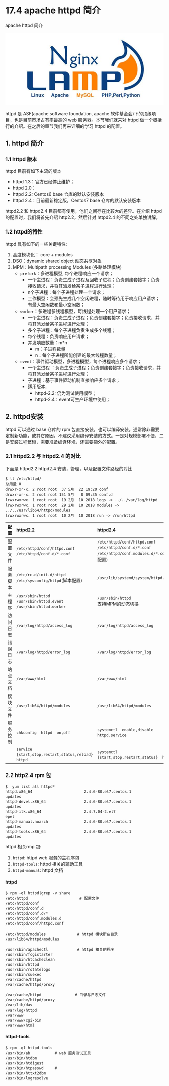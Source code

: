 # 17.4 apache httpd 简介


apache httpd 简介

![linux-mt](/images/linux_mt/linux_mt1.jpg)
<!-- more -->

httpd 是 ASF(apache software foundation, apache 软件基金会)下的顶级项目，也是目前市场占有率最高的 web 服务器。本节我们就来对 httpd 做一个概括行的介绍。在之后的章节我们再来详细的学习 httpd 的配置。

## 1. httpd 简介
### 1.1 httpd 版本
httpd 目前有如下主流的版本
- httpd 1.3：官方已经停止维护；
- httpd 2.0：
- httpd 2.2: Centos6 base 仓库的默认安装版本
- httpd 2.4：目前最新稳定版，Centos7 base 仓库的默认安装版本

httpd2.2 和 httpd2.4 目前都有使用，他们之间存在比较大的差异。在介绍 httpd 的配置时，我们将首先介绍 http2.2，然后针对 httpd2.4 的不同之处单独讲解。

### 1.2 httpd的特性
httpd 具有如下的一些关键特性:
1. 高度模块化： core + modules
2. DSO：dynamic shared object 动态共享对象
3. MPM：Multipath processing Modules (多路处理模块)
    - `prefork`：多进程模型, 每个进程响应一个请求；
        - 一个主进程：负责生成子进程及回收子进程；负责创建套接字；负责接收请求，并将其派发给某子进程进行处理；
        - n个子进程：每个子进程处理一个请求；
        - 工作模型：会预先生成几个空闲进程，随时等待用于响应用户请求；有最大空闲数和最小空闲数；
    - `worker`：多进程多线程模型，每线程处理一个用户请求；
        - 一个主进程：负责生成子进程；负责创建套接字；负责接收请求，并将其派发给某子进程进行处理；
        - 多个子进程：每个子进程负责生成多个线程；
        - 每个线程：负责响应用户请求；
        - 并发响应数量：m*n
            - m：子进程数量
            - n：每个子进程所能创建的最大线程数量；
    - `event`：事件驱动模型，多进程模型，每个进程响应多个请求；
        - 一个主进程 ：负责生成子进程；负责创建套接字；负责接收请求，并将其派发给某子进程进行处理；
        - 子进程：基于事件驱动机制直接响应多个请求；
        - 适用版本:
            - httpd-2.2: 仍为测试使用模型；
            - httpd-2.4：event可生产环境中使用；


## 2. httpd安装
httpd 可以通过 base 仓库的 rpm 包直接安装，也可以编译安装。通常除非需要定制新功能，或其它原因，不建议采用编译安装的方式。一是对规模部署不便，二是安装过程繁琐，需要准备编译环境，还需要额外的配置。

### 2.1 httpd2.2 与 httpd2.4 的对比
下面是 httpd2.2 httpd2.4 安装，管理，以及配置文件路经的对比

```
$ ll /etc/httpd/
总用量 0
drwxr-xr-x. 2 root root  37 5月  22 19:20 conf
drwxr-xr-x. 2 root root 151 5月   8 09:35 conf.d
lrwxrwxrwx. 1 root root  19 2月  10 2018 logs -> ../../var/log/httpd
lrwxrwxrwx. 1 root root  29 2月  10 2018 modules -> ../../usr/lib64/httpd/modules
lrwxrwxrwx. 1 root root  10 2月  10 2018 run -> /run/httpd
```

|配置|httpd2.2|httpd2.4|
|:---|:---|:---|
|配置文件|`/etc/httpd/conf/httpd.conf`<br>`/etc/httpd/conf.d/*.conf`|`/etc/httpd/conf/httpd.conf`<br>`/etc/httpd/conf.d/*.conf`<br>`/etc/httpd/conf.modules.d/*.conf`(模块配置)|
|服务脚本|`/etc/rc.d/init.d/httpd`<br>`/etc/sysconfig/httpd`(脚本配置)|`/usr/lib/systemd/system/httpd.service`|
|主程序|`/usr/sbin/httpd`<br>`/usr/sbin/httpd.event`<br>`/usr/sbin/httpd.worker`|`/usr/sbin/httpd`<br>支持MPM的动态切换|
|访问日志|`/var/log/httpd/access_log`|`/var/log/httpd/access_log`|
|错误日志|`/var/log/httpd/error_log`|`/var/log/httpd/error_log`|
|站点文档|`/var/www/html`|`/var/www/html`|
|模块文件|`/usr/lib64/httpd/modules`|`/usr/lib64/httpd/modules`|
|服务控制|`chkconfig  httpd  on,off`|`systemctl  enable,disable  httpd.service`|
||`service  {start,stop,restart,status,reload}  httpd`|`systemctl  {start,stop,restart,status}  httpd`|

### 2.2 http2.4 rpm 包
```
$  yum list all httpd*
httpd.x86_64                       2.4.6-80.el7.centos.1                updates
httpd-devel.x86_64                 2.4.6-80.el7.centos.1                updates
httpd-itk.x86_64                   2.4.7.04-2.el7                       epel    
httpd-manual.noarch                2.4.6-80.el7.centos.1                updates
httpd-tools.x86_64                 2.4.6-80.el7.centos.1                updates
```
httpd 相关rmp 包:
1. `httpd`: httpd web 服务的主程序包
2. `httpd-tools`: httpd 相关的辅助工具
3. `httpd-manual`: httpd 文档

#### httpd
```
$ rpm -ql httpd|grep -v share
/etc/httpd                       # 配置文件
/etc/httpd/conf   
/etc/httpd/conf.d
/etc/httpd/conf.d/*
/etc/httpd/conf.modules.d
/etc/httpd/conf/httpd.conf

/etc/httpd/modules              # httpd 模块所在目录
/usr/lib64/httpd/modules

/usr/sbin/apachectl             # httpd 相关的程序
/usr/sbin/fcgistarter
/usr/sbin/htcacheclean
/usr/sbin/httpd
/usr/sbin/rotatelogs
/usr/sbin/suexec
/var/cache/httpd
/var/cache/httpd/proxy

/var/cache/httpd               # 目录与日志文件
/var/cache/httpd/proxy
/var/lib/dav
/var/log/httpd
/var/www
/var/www/cgi-bin
/var/www/html
```

#### httpd-tools
```
$ rpm -ql httpd-tools
/usr/bin/ab           # web 服务测试工具
/usr/bin/htdbm
/usr/bin/htdigest
/usr/bin/htpasswd     #
/usr/bin/httxt2dbm
/usr/bin/logresolve
```

